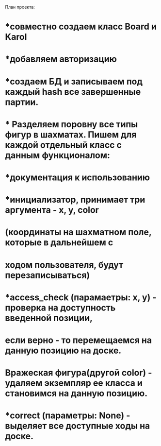 План проекта:
# *совместно создаем класс Board и Karol
# *добавляем авторизацию
# *создаем БД и записываем под каждый hash все завершенные партии.
# * Разделяем поровну все типы фигур в шахматаx. Пишем для каждой отдельный класс с данным функционалом:
#    *документация к использованию
#    *инициализатор, принимает три аргумента - x, y, color
#    (координаты на шахматном поле, которые в дальнейшем с 
#    ходом пользователя, будут перезаписываться)
#    *access_check (парамаетры: x, y) - проверка на доступность введенной позиции,
#    если верно - то перемещаемся на данную позицию на доске.
#    Вражеская фигура(другой color) - удаляем экземпляр ее класса и становимся на данную позицию. 
#    *correct (параметры: None) - выделяет все доступные ходы на доске.


